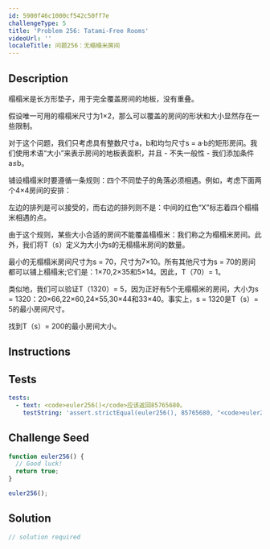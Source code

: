 ```yaml
---
id: 5900f46c1000cf542c50ff7e
challengeType: 5
title: 'Problem 256: Tatami-Free Rooms'
videoUrl: ''
localeTitle: 问题256：无榻榻米房间
---
```


## Description
<section id="description">榻榻米是长方形垫子，用于完全覆盖房间的地板，没有重叠。 <p>假设唯一可用的榻榻米尺寸为1×2，那么可以覆盖的房间的形状和大小显然存在一些限制。 </p><p>对于这个问题，我们只考虑具有整数尺寸a，b和均匀尺寸s = a·b的矩形房间。我们使用术语“大小”来表示房间的地板表面积，并且 - 不失一般性 - 我们添加条件a≤b。 </p><p>铺设榻榻米时要遵循一条规则：四个不同垫子的角落必须相遇。例如，考虑下面两个4×4房间的安排： </p><p>左边的排列是可以接受的，而右边的排列则不是：中间的红色“X”标志着四个榻榻米相遇的点。 </p><p>由于这个规则，某些大小合适的房间不能覆盖榻榻米：我们称之为榻榻米房间。此外，我们将T（s）定义为大小为s的无榻榻米房间的数量。 </p><p>最小的无榻榻米房间尺寸为s = 70，尺寸为7×10。所有其他尺寸为s = 70的房间都可以铺上榻榻米;它们是：1×70,2×35和5×14。因此，T（70）= 1。 </p><p>类似地，我们可以验证T（1320）= 5，因为正好有5个无榻榻米的房间，大小为s = 1320：20×66,22×60,24×55,30×44和33×40。事实上，s = 1320是T（s）= 5的最小房间尺寸。 </p><p>找到T（s）= 200的最小房间大小。 </p></section>

## Instructions
<section id="instructions">
</section>

## Tests
<section id='tests'>

```yml
tests:
  - text: <code>euler256()</code>应该返回85765680。
    testString: 'assert.strictEqual(euler256(), 85765680, "<code>euler256()</code> should return 85765680.");'

```

</section>

## Challenge Seed
<section id='challengeSeed'>

<div id='js-seed'>

```js
function euler256() {
  // Good luck!
  return true;
}

euler256();

```

</div>



</section>

## Solution
<section id='solution'>

```js
// solution required
```
</section>
